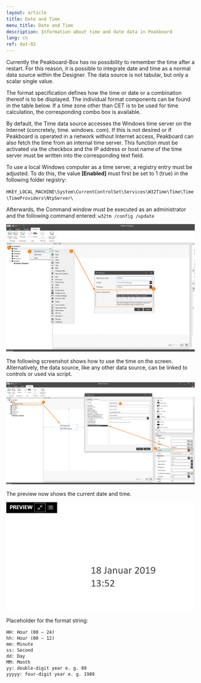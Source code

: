 ```yaml
---
layout: article
title: Date and Time
menu_title: Date and Time
description: Information about time and date data in Peakboard
lang: cn
ref: dat-02
---
```

Currently the Peakboard-Box has no possibility to remember the time after a restart. For this reason, it is possible to integrate date and time as a normal data source within the Designer. The data source is not tabular, but only a scalar single value.

The format specification defines how the time or date or a combination thereof is to be displayed. The individual format components can be found in the table below. If a time zone other than CET is to be used for time calculation, the corresponding combo box is available.

By default, the Time data source accesses the Windows time server on the Internet (concretely, time. windows. com). If this is not desired or if Peakboard is operated in a network without Internet access, Peakboard can also fetch the time from an internal time server. This function must be activated via the checkbox and the IP address or host name of the time server must be written into the corresponding text field.

To use a local Windows computer as a time server, a registry entry must be adjusted.
To do this, the value **[Enabled]** must first be set to 1 (true) in the following folder registry:

`HKEY_LOCAL_MACHINE\System\CurrentControlSet\Services\W32Time\Time\Time\TimeProviders\NtpServer\`

Afterwards, the Command window must be executed as an administrator and the following command entered:
`w32tm /config /update`

 ![Add Time Dialog](/assets/images/data-sources/date-and-time/add-time-dialog.png)

The following screenshot shows how to use the time on the screen. Alternatively, the data source, like any other data source, can be linked to controls or used via script.

 ![Place Time](/assets/images/data-sources/date-and-time/place-time.png)

The preview now shows the current date and time.

![Preview Time](/assets/images/data-sources/date-and-time/preview-time.png)

Placeholder for the format string:

 ```
HH: Hour (00 – 24)
hh: Hour (00 – 12)
mm: Minute
ss: Second
dd: Day
MM: Month
yy: double-digit year e. g. 89
yyyyy: four-digit year e. g. 1989
```

